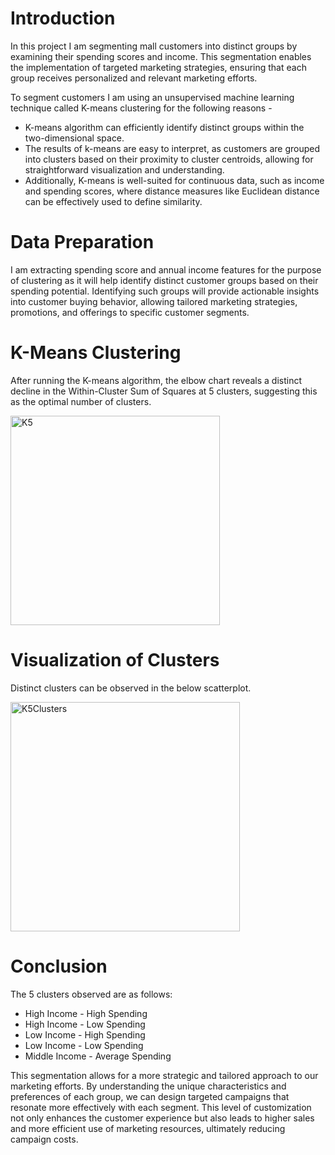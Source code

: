 # Introduction

In this project I am segmenting mall customers into distinct groups by examining their spending scores and income. 
This segmentation enables the implementation of targeted marketing strategies, ensuring that each group receives personalized and relevant marketing efforts.

To segment customers I am using an unsupervised machine learning technique called K-means clustering for the following reasons -
- K-means algorithm can efficiently identify distinct groups within the two-dimensional space. 
- The results of k-means are easy to interpret, as customers are grouped into clusters based on their proximity to cluster centroids, allowing for straightforward visualization and understanding.
- Additionally, K-means is well-suited for continuous data, such as income and spending scores, where distance measures like Euclidean distance can be effectively used to define similarity.

# Data Preparation 

I am extracting spending score and annual income features for the purpose of clustering as it will help identify distinct customer groups based on their spending potential. 
Identifying such groups will provide actionable insights into customer buying behavior, allowing tailored marketing strategies, promotions, and offerings to specific customer segments.

# K-Means Clustering 

After running the K-means algorithm, the elbow chart reveals a distinct decline in the Within-Cluster Sum of Squares at 5 clusters, 
suggesting this as the optimal number of clusters.

<img width="335" alt="K5" src="https://github.com/user-attachments/assets/414f3c7f-c68c-43c2-b5ff-314bf75db7d0">

# Visualization of Clusters

Distinct clusters can be observed in the below scatterplot. 

<img width="367" alt="K5Clusters" src="https://github.com/user-attachments/assets/3b917fb3-7f07-42b8-8faa-defe2e60d6cb">

# Conclusion

The 5 clusters observed are as follows:

- High Income - High Spending
- High Income - Low Spending
- Low Income - High Spending
- Low Income - Low Spending
- Middle Income - Average Spending

This segmentation allows for a more strategic and tailored approach to our marketing efforts. By understanding the unique characteristics and preferences of each group, we can design targeted campaigns that resonate more effectively with each segment. This level of customization not only enhances the customer experience but also leads to higher sales and more efficient use of marketing resources, ultimately reducing campaign costs.









